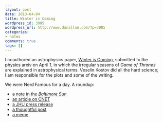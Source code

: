 ```yaml
---
layout: post
date: 2013-04-04
title: Winter is Coming
wordpress_id: 3005
wordpress_url: http://www.danallan.com/?p=3005
categories:
- notes
comments: true
tags: []
---
```

I coauthored an astrophysics paper, [Winter is Coming](http://arxiv.org/pdf/1304.0445v1.pdf), submitted to the physics arxiv on April 1, in which the irregular seasons of _Game of Thrones_ are explained in astrophysical terms. Veselin Kostov did all the hard science; I am responsible for the plots and some of the writing.

We were Nerd Famous for a day. A roundup:

* [a note in the _Baltimore Sun_](http://articles.baltimoresun.com/2013-06-11/entertainment/bal-game-of-thrones-weird-weather-seasons-20130611_1_thrones-westeros-hopkins-students)
* [an article on CNET](http://news.cnet.com/8301-17938_105-57589223-1/scientists-dissect-the-weather-in-game-of-thrones/)
* [a JHU press release](http://hub.jhu.edu/2013/06/11/game-of-thrones-season-hypothesis)
* [a thoughtful post](http://www.mikebrotherton.com/2013/04/03/game-of-thrones-astronomy-by-astronomers/)
* [a meme](http://www.itsokaytobesmart.com/post/47045975478/scientists-determine-that-the-weirdness-of-seasons)
